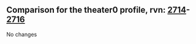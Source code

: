 ## Comparison for the theater0 profile, rvn: [2714](https://github.com/PRO100KatYT/FortniteProfileRevisions/tree/main/profiles/theater0/2714%20theater0.json)-[2716](https://github.com/PRO100KatYT/FortniteProfileRevisions/tree/main/profiles/theater0/2716%20theater0.json)

No changes
